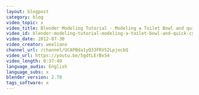 ```yaml
---
layout: blogpost
category: blog
video_topic: x
video_title: Blender Modeling Tutorial - Modeling a Toilet Bowl and quick Cycles
video_id: blender-modeling-tutorial-modeling-a-toilet-bowl-and-quick-cycles
video_date: 2012-07-30
video_creator: weeliano
channel_url: /channel/UCAPBda1yQ33FRVS2LpjocbQ
video_url: https://youtu.be/5gdtLErBx54
video_length: 0:37:40
language_audio: English
language_subs: x
blender_version: 2.78
tags_software: x
---
```

